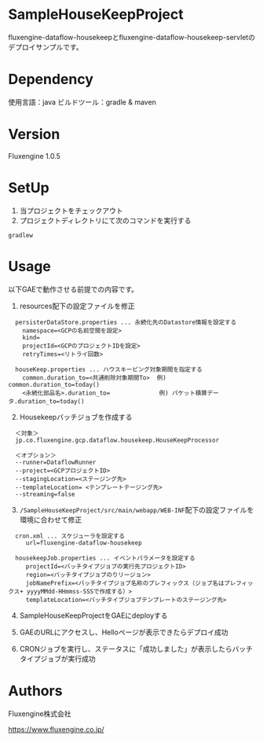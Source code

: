 # SampleHouseKeepProject
fluxengine-dataflow-housekeepとfluxengine-dataflow-housekeep-servletのデプロイサンプルです。

# Dependency
使用言語：java
ビルドツール：gradle & maven

# Version
Fluxengine 1.0.5

# SetUp

1. 当プロジェクトをチェックアウト
2. プロジェクトディレクトリにて次のコマンドを実行する
```
gradlew
```

# Usage

  以下GAEで動作させる前提での内容です。

  1. resources配下の設定ファイルを修正
  ```
    persisterDataStore.properties ... 永続化先のDatastore情報を設定する
      namespace=<GCPの名前空間を設定>
      kind=
      projectId=<GCPのプロジェクトIDを設定>
      retryTimes=<リトライ回数>

    houseKeep.properties ... ハウスキーピング対象期間を指定する
      common.duration_to=<共通削除対象期間To>  例) common.duration_to=today()
      <永続化部品名>.duration_to=              例) パケット積算データ.duration_to=today()
  ```

  2. Housekeepバッチジョブを作成する
  ```
    ＜対象＞
    jp.co.fluxengine.gcp.dataflow.housekeep.HouseKeepProcessor

    ＜オプション＞
    --runner=DataflowRunner
    --project=<GCPプロジェクトID>
    --stagingLocation=<ステージング先>
    --templateLocation= <テンプレートテージング先>
    --streaming=false
  ```

  3. `/SampleHouseKeepProject/src/main/webapp/WEB-INF`配下の設定ファイルを環境に合わせて修正
  ```
    cron.xml ... スケジューラを設定する
       url=fluxengine-dataflow-housekeep

    housekeepJob.properties ... イベントパラメータを設定する
       projectId=<バッチタイプジョブの実行先プロジェクトID>
       region=<バッチタイプジョブのりリージョン>
       jobNamePrefix=<バッチタイプジョブ名称のプレフィックス（ジョブ名はプレフィックス+ yyyyMMdd-HHmmss-SSSで作成する）>
       templateLocation=<バッチタイプジョブテンプレートのステージング先>
  ```
  4. SampleHouseKeepProjectをGAEにdeployする

  5. GAEのURLにアクセスし、Helloページが表示できたらデプロイ成功

  6. CRONジョブを実行し、ステータスに「成功しました」が表示したらバッチタイプジョブが実行成功


# Authors
Fluxengine株式会社

https://www.fluxengine.co.jp/
